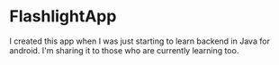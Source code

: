 # FlashlightApp
I created this app when I was just starting to learn backend in Java for android. I'm sharing it to those who are currently learning too.
